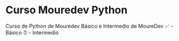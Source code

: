 <h1 align="left">Curso Mouredev Python</h1>

Curso de Python de Mouredev Básico e Intermedio de MoureDev
✅ - Básico
⏰ - Intermedio
